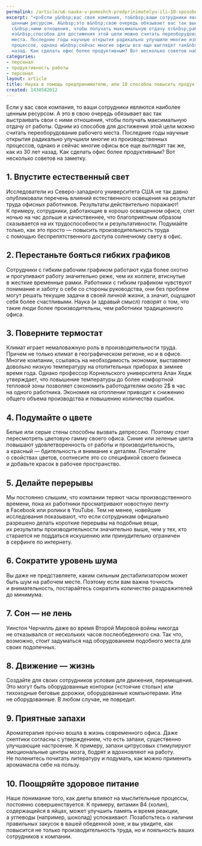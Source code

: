 ```yaml
---
permalink: /article/u6-nauka-v-pomoshch-predprinimatelyu-ili-10-sposobov-povysit-produktivnost-sotrudnikov
excerpt: "<p>Если у&nbsp;вас своя компания, то&nbsp;ваши сотрудники являются наиболее
  ценным ресурсом. А&nbsp;это в&nbsp;свою очередь обязывает вас так выстраивать свои
  с&nbsp;ними отношения, чтобы получать максимальную отдачу от&nbsp;работы. Одним
  из&nbsp;способов для достижения этой цели можно считать переоборудование рабочего
  места. Последние годы научные открытия радикально улучшили многие из&nbsp;производственных
  процессов, однако и&nbsp;сейчас многие офисы все еще выглядят так&nbsp;же, как из&nbsp;30&nbsp;лет
  назад. Как сделать офис более продуктивным? Вот несколько советов на&nbsp;заметку.</p>"
categories:
- персонал
- продуктивность работы
- персонал
layout: article
title: Наука в помощь предпринимателю, или 10 способов повысить продуктивность сотрудников
created: 1438582012
---
```

<p>Если у&nbsp;вас своя компания, то&nbsp;ваши сотрудники являются наиболее ценным ресурсом. А&nbsp;это в&nbsp;свою очередь обязывает вас так выстраивать свои с&nbsp;ними отношения, чтобы получать максимальную отдачу от&nbsp;работы. Одним из&nbsp;способов для достижения этой цели можно считать переоборудование рабочего места. Последние годы научные открытия радикально улучшили многие из&nbsp;производственных процессов, однако и&nbsp;сейчас многие офисы все еще выглядят так&nbsp;же, как из&nbsp;30&nbsp;лет назад. Как сделать офис более продуктивным? Вот несколько советов на&nbsp;заметку.</p>
<h2>1. Впустите естественный свет</h2>
<p>Исследователи из&nbsp;Северо-западного университета США не&nbsp;так давно опубликовали перечень влияний естественного освещения на&nbsp;результат труда офисных работников. Результаты действительно поражают! К&nbsp;примеру, сотрудники, работающие в&nbsp;хорошо освещенном офисе, спят ночью на&nbsp;час дольше и&nbsp;качественнее, что благоприятным образом сказывается на&nbsp;их&nbsp;трудоспособности и&nbsp;результативности. Подумайте только, как это просто&nbsp;— повысить производительность труда с&nbsp;помощью беспрепятственного доступа солнечному свету в&nbsp;офис.</p>
<h2>2. Перестаньте бояться гибких графиков </h2>
<p>Сотрудники с&nbsp;гибким рабочим графиком работают куда более охотно и&nbsp;прогуливают работу значительно реже, чем их&nbsp;коллеги, втиснутые в&nbsp;жесткие временные рамки. Работники с&nbsp;гибким графиком чувствуют понимание и&nbsp;заботу о&nbsp;себе со&nbsp;стороны руководства, они без проблем могут решать текущие задачи в&nbsp;своей личной жизни, а&nbsp;значит, ощущают себя более счастливыми. Наука (и&nbsp;здравый смысл) говорят о&nbsp;том, что такие люди более производительны, чем работники традиционного офиса.</p>
<h2>3. Поверните термостат</h2>
<p>Климат играет немаловажную роль в&nbsp;производительности труда. Причем не&nbsp;только климат в&nbsp;географическом регионе, но&nbsp;и&nbsp;в&nbsp;офисе. Многие компании, ссылаясь на&nbsp;необходимость экономии, выставляют довольно низкую температуру на&nbsp;отопительных приборах в&nbsp;зимнее время года. Однако профессор Корнельского университета Алан Хедж утверждает, что повышение температуры до&nbsp;более комфортной тепловой зоны позволяет сэкономить работодателям около 2$&nbsp;в&nbsp;час на&nbsp;одного работника. Экономия на&nbsp;отоплении приводит к&nbsp;снижению общего объема производства и&nbsp;повышению количества ошибок.</p>
<h2>4. Подумайте о&nbsp;цвете</h2>
<p>Белые или серые стены способны вызвать депрессию. Поэтому стоит пересмотреть цветовую гамму своего офиса. Синие или зеленые цвета повышают удовлетворенность от&nbsp;работы и&nbsp;производительность, а&nbsp;красный&nbsp;— бдительность и&nbsp;внимание к&nbsp;деталям. Почитайте о&nbsp;свойствах цветов, соотнесите это со&nbsp;спецификой своего бизнеса и&nbsp;добавьте красок в&nbsp;рабочее пространство.</p>
<h2>5. Делайте перерывы</h2>
<p>Мы&nbsp;постоянно слышим, что компании теряют часы производственного времени, пока их&nbsp;работники просматривают новостную ленту в&nbsp;Facebook или ролики в&nbsp;YouTube. Тем не&nbsp;менее, новейшие исследования показывают, что если сотрудникам официально разрешено делать короткие перерывы на&nbsp;подобные вещи, их&nbsp;результаты производительности значительно выше, чем у&nbsp;тех, кто старается не&nbsp;поддаться искушению или принудительно ограничен в&nbsp;серфинге по&nbsp;интернету. </p>
<h2>6. Сократите уровень шума</h2>
<p>Вы&nbsp;даже не&nbsp;представляете, каким сильным дестабилизатором может быть шум на&nbsp;рабочем месте. Поэтому если вам важна точность и&nbsp;внимательность, постарайтесь сократить количество раздражителей до&nbsp;минимума.</p>
<h2>7. Сон&nbsp;— не&nbsp;лень</h2>
<p>Уинстон Черчилль даже во&nbsp;время Второй Мировой войны никогда не&nbsp;отказывался от&nbsp;нескольких часов послеобеденного сна. Так что, возможно, стоит задуматься над оборудованием подобного места для своих подопечных.</p>
<h2>8. Движение&nbsp;— жизнь</h2>
<p>Создайте для своих сотрудников условия для движения, перемещения. Это могут быть оборудованные конторки («стоячие столы») или тихоходные беговые дорожки, оборудованные компьютерами. Или не&nbsp;оборудованные. В&nbsp;любом случае, не&nbsp;повредит.</p>
<h2>9. Приятные запахи</h2>
<p>Ароматерапия прочно вошла в&nbsp;жизнь современного офиса. Даже скептики согласны с&nbsp;утверждением, что есть запахи, существенно улучшающие настроение. К&nbsp;примеру, запахи цитрусовых стимулируют эмоциональные центры мозга, бодрят и&nbsp;вдохновляют на&nbsp;работу. Не&nbsp;поленитесь почитать литературу и&nbsp;подумать, как можно применить аромамасла себе на&nbsp;пользу.</p>
<h2>10. Поощряйте здоровое питание</h2>
<p>Наше понимание того, как диеты влияют на&nbsp;мыслительные процессы, постоянно совершенствуется. К&nbsp;примеру, витамин&nbsp;В4 (холин), содержащийся в&nbsp;яйцах, может улучшить память и&nbsp;время реакции, а&nbsp;углеводы (например, шоколад) успокаивают. Позаботьтесь о&nbsp;наличии правильных закусок в&nbsp;вашей обеденной зоне, и&nbsp;вы&nbsp;увидите, как повысится не&nbsp;только производительность труда, но&nbsp;и&nbsp;лояльность ваших сотрудников к&nbsp;компании.</p>
